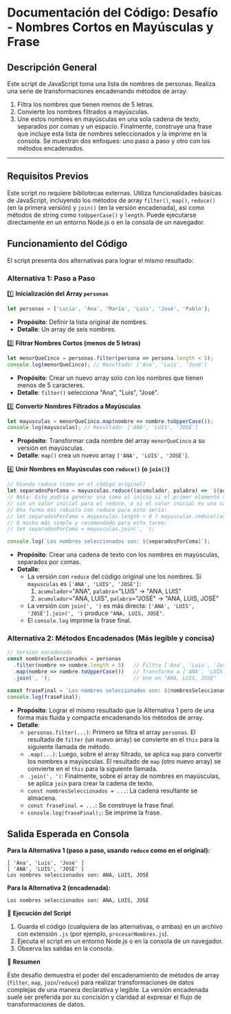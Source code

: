 # Documentación del Código: Desafío - Nombres Cortos en Mayúsculas y Frase

## Descripción General

Este script de JavaScript toma una lista de nombres de personas. Realiza una serie de transformaciones encadenando métodos de array:
1.  Filtra los nombres que tienen menos de 5 letras.
2.  Convierte los nombres filtrados a mayúsculas.
3.  Une estos nombres en mayúsculas en una sola cadena de texto, separados por comas y un espacio.
Finalmente, construye una frase que incluye esta lista de nombres seleccionados y la imprime en la consola. Se muestran dos enfoques: uno paso a paso y otro con los métodos encadenados.

---

## Requisitos Previos

Este script no requiere bibliotecas externas. Utiliza funcionalidades básicas de JavaScript, incluyendo los métodos de array `filter()`, `map()`, `reduce()` (en la primera versión) y `join()` (en la versión encadenada), así como métodos de string como `toUpperCase()` y `length`. Puede ejecutarse directamente en un entorno Node.js o en la consola de un navegador.

## Funcionamiento del Código

El script presenta dos alternativas para lograr el mismo resultado:

### Alternativa 1: Paso a Paso

1️⃣ **Inicialización del Array `personas`**

```js
let personas = ['Lucía', 'Ana', 'María', 'Luis', 'José', 'Pablo'];
```

*   **Propósito**: Definir la lista original de nombres.
*   **Detalle**: Un array de seis nombres.

2️⃣ **Filtrar Nombres Cortos (menos de 5 letras)**

```js
let menorQueCinco = personas.filter(persona => persona.length < 5);
console.log(menorQueCinco); // Resultado: ['Ana', 'Luis', 'José']
```

*   **Propósito**: Crear un nuevo array solo con los nombres que tienen menos de 5 caracteres.
*   **Detalle**: `filter()` selecciona "Ana", "Luis", "José".

3️⃣ **Convertir Nombres Filtrados a Mayúsculas**

```js
let mayusculas = menorQueCinco.map(nombre => nombre.toUpperCase());
console.log(mayusculas); // Resultado: ['ANA', 'LUIS', 'JOSÉ']
```

*   **Propósito**: Transformar cada nombre del array `menorQueCinco` a su versión en mayúsculas.
*   **Detalle**: `map()` crea un nuevo array `['ANA', 'LUIS', 'JOSÉ']`.

4️⃣ **Unir Nombres en Mayúsculas con `reduce()` (o `join()`)**

```js
// Usando reduce (como en el código original)
let separadosPorComa = mayusculas.reduce((acumulador, palabra) => `${acumulador}, ${palabra}`);
// Nota: Esto podría generar una coma al inicio si el primer elemento se toma como acumulador inicial
// sin un valor inicial para el reduce, o si el valor inicial es una cadena vacía.
// Una forma más robusta con reduce para esto sería:
// let separadosPorComa = mayusculas.length > 0 ? mayusculas.reduce((acc, nombre, index) => acc + (index > 0 ? ", " : "") + nombre, "") : "";
// O mucho más simple y recomendado para esta tarea:
// let separadosPorComa = mayusculas.join(', ');

console.log(`Los nombres seleccionados son: ${separadosPorComa}`);
```

*   **Propósito**: Crear una cadena de texto con los nombres en mayúsculas, separados por comas.
*   **Detalle**:
    *   La versión con `reduce` del código original une los nombres. Si `mayusculas` es `['ANA', 'LUIS', 'JOSÉ']`:
        1.  `acumulador`="ANA", `palabra`="LUIS" -> "ANA, LUIS"
        2.  `acumulador`="ANA, LUIS", `palabra`="JOSÉ" -> "ANA, LUIS, JOSÉ"
    *   La versión con `join(', ')` es más directa: `['ANA', 'LUIS', 'JOSÉ'].join(', ')` produce `"ANA, LUIS, JOSÉ"`.
    *   El `console.log` imprime la frase final.

### Alternativa 2: Métodos Encadenados (Más legible y concisa)

```js
// Versión encadenada
const nombresSeleccionados = personas
  .filter(nombre => nombre.length < 5)   // Filtra ['Ana', 'Luis', 'José']
  .map(nombre => nombre.toUpperCase())   // Transforma a ['ANA', 'LUIS', 'JOSÉ']
  .join(', ');                           // Une en "ANA, LUIS, JOSÉ"

const fraseFinal = `Los nombres seleccionados son: ${nombresSeleccionados}`;
console.log(fraseFinal);
```

*   **Propósito**: Lograr el mismo resultado que la Alternativa 1 pero de una forma más fluida y compacta encadenando los métodos de array.
*   **Detalle**:
    *   `personas.filter(...)`: Primero se filtra el array `personas`. El resultado de `filter` (un nuevo array) se convierte en el `this` para la siguiente llamada de método.
    *   `.map(...)`: Luego, sobre el array filtrado, se aplica `map` para convertir los nombres a mayúsculas. El resultado de `map` (otro nuevo array) se convierte en el `this` para la siguiente llamada.
    *   `.join(', ')`: Finalmente, sobre el array de nombres en mayúsculas, se aplica `join` para crear la cadena de texto.
    *   `const nombresSeleccionados = ...`: La cadena resultante se almacena.
    *   `const fraseFinal = ...`: Se construye la frase final.
    *   `console.log(fraseFinal);`: Se imprime la frase.

## Salida Esperada en Consola

**Para la Alternativa 1 (paso a paso, usando `reduce` como en el original):**
```
[ 'Ana', 'Luis', 'José' ]
[ 'ANA', 'LUIS', 'JOSÉ' ]
Los nombres seleccionados son: ANA, LUIS, JOSÉ
```

**Para la Alternativa 2 (encadenada):**
```
Los nombres seleccionados son: ANA, LUIS, JOSÉ
```

🚀 **Ejecución del Script**

1.  Guarda el código (cualquiera de las alternativas, o ambas) en un archivo con extensión `.js` (por ejemplo, `procesarNombres.js`).
2.  Ejecuta el script en un entorno Node.js o en la consola de un navegador.
3.  Observa las salidas en la consola.

🏁 **Resumen**

Este desafío demuestra el poder del encadenamiento de métodos de array (`filter`, `map`, `join`/`reduce`) para realizar transformaciones de datos complejas de una manera declarativa y legible. La versión encadenada suele ser preferida por su concisión y claridad al expresar el flujo de transformaciones de datos.